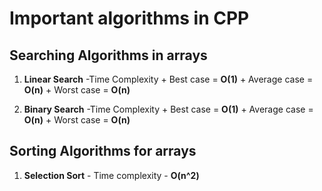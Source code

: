 # Important algorithms in CPP

## Searching Algorithms in arrays
1. **Linear Search**
       -Time Complexity
           + Best case = **O(1)**
           + Average case = **O(n)**
           + Worst case = **O(n)**
   
2. **Binary Search**
       -Time Complexity
           + Best case = **O(1)**
           + Average case = **O(n)**
           + Worst case = **O(n)**

## Sorting Algorithms for arrays
1. **Selection Sort** - Time complexity - **O(n^2)**
